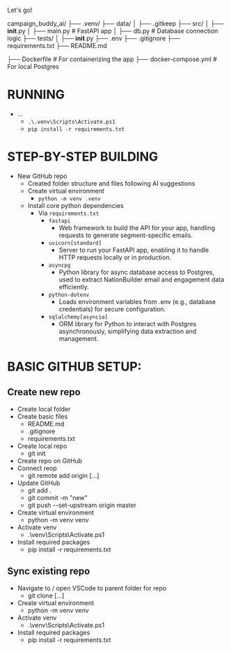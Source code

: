 Let's go! 


campaign_buddy_ai/
├── .venv/
├── data/
│   ├── .gitkeep
├── src/
│   ├── __init__.py
│   ├── main.py  # FastAPI app
│   ├── db.py    # Database connection logic
├── tests/
│   ├── __init__.py
├── .env
├── .gitignore
├── requirements.txt
├── README.md


├── Dockerfile   # For containerizing the app
├── docker-compose.yml  # For local Postgres

# RUNNING 

* ... 
  * `.\.venv\Scripts\Activate.ps1` 
  * `pip install -r requirements.txt` 


# STEP-BY-STEP BUILDING 

* New GitHub repo 
  * Created folder structure and files following AI suggestions
  * Create virtual environment 
    * `python -m venv .venv` 
  * Install core python dependencies
    * Via `requirements.txt`
      * `fastapi` 
        * Web framework to build the API for your app, handling requests to generate segment-specific emails.
      * `uvicorn[standard]` 
        * Server to run your FastAPI app, enabling it to handle HTTP requests locally or in production.
      * `asyncpg`
        * Python library for async database access to Postgres, used to extract NationBuilder email and engagement data efficiently.
      * `python-dotenv`
        * Loads environment variables from .env (e.g., database credentials) for secure configuration.
      * `sqlalchemy[asyncio]`
        * ORM library for Python to interact with Postgres asynchronously, simplifying data extraction and management.





# BASIC GITHUB SETUP: 

## Create new repo
* Create local folder 
* Create basic files
    * README.md 
    * .gitignore 
    * requirements.txt 
* Create local repo 
    * git init 
* Create repo on GitHub 
* Connect reop 
    * git remote add origin [...] 
* Update GitHub 
    * git add .
    * git commit -m "new" 
    * git push --set-upstream origin master 
* Create virtual environment 
    * python -m venv venv 
* Activate venv
    * .\venv\Scripts\Activate.ps1 
* Install required packages 
    * pip install -r requirements.txt

## Sync existing repo 
* Navigate to / open VSCode to parent folder for repo 
    * git clone [...] 
* Create virtual environment 
    * python -m venv venv 
* Activate venv
    * .\venv\Scripts\Activate.ps1 
* Install required packages 
    * pip install -r requirements.txt